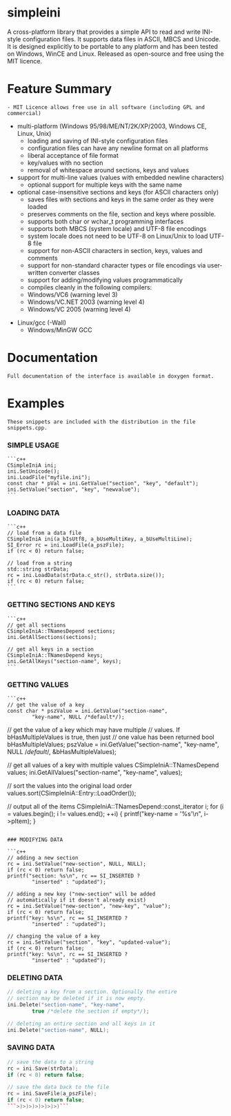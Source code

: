simpleini
=========

A cross-platform library that provides a simple API to read and write INI-style configuration files. It supports data files in ASCII, MBCS and Unicode. It is designed explicitly to be portable to any platform and has been tested on Windows, WinCE and Linux. Released as open-source and free using the MIT licence.

# Feature Summary

    - MIT Licence allows free use in all software (including GPL and commercial)
- multi-platform (Windows 95/98/ME/NT/2K/XP/2003, Windows CE, Linux, Unix)
    - loading and saving of INI-style configuration files
    - configuration files can have any newline format on all platforms
    - liberal acceptance of file format
    * key/values with no section
    * removal of whitespace around sections, keys and values
- support for multi-line values (values with embedded newline characters)
    - optional support for multiple keys with the same name
- optional case-insensitive sections and keys (for ASCII characters only)
    - saves files with sections and keys in the same order as they were loaded
    - preserves comments on the file, section and keys where possible.
    - supports both char or wchar_t programming interfaces
    - supports both MBCS (system locale) and UTF-8 file encodings
    - system locale does not need to be UTF-8 on Linux/Unix to load UTF-8 file
    - support for non-ASCII characters in section, keys, values and comments
    - support for non-standard character types or file encodings via user-written converter classes
    - support for adding/modifying values programmatically
    - compiles cleanly in the following compilers:
    * Windows/VC6 (warning level 3)
    * Windows/VC.NET 2003 (warning level 4)
    * Windows/VC 2005 (warning level 4)
* Linux/gcc (-Wall)
    * Windows/MinGW GCC

# Documentation

    Full documentation of the interface is available in doxygen format.

# Examples

    These snippets are included with the distribution in the file snippets.cpp.

### SIMPLE USAGE

    ```c++
    CSimpleIniA ini;
    ini.SetUnicode();
    ini.LoadFile("myfile.ini");
    const char * pVal = ini.GetValue("section", "key", "default");
    ini.SetValue("section", "key", "newvalue");
    ```

### LOADING DATA

    ```c++
    // load from a data file
    CSimpleIniA ini(a_bIsUtf8, a_bUseMultiKey, a_bUseMultiLine);
    SI_Error rc = ini.LoadFile(a_pszFile);
    if (rc < 0) return false;

    // load from a string
    std::string strData;
    rc = ini.LoadData(strData.c_str(), strData.size());
    if (rc < 0) return false;
    ```

### GETTING SECTIONS AND KEYS

    ```c++
    // get all sections
    CSimpleIniA::TNamesDepend sections;
    ini.GetAllSections(sections);

    // get all keys in a section
    CSimpleIniA::TNamesDepend keys;
    ini.GetAllKeys("section-name", keys);
    ```

### GETTING VALUES

    ```c++
    // get the value of a key
    const char * pszValue = ini.GetValue("section-name", 
            "key-name", NULL /*default*/);

// get the value of a key which may have multiple 
// values. If bHasMultipleValues is true, then just 
// one value has been returned
bool bHasMultipleValues;
pszValue = ini.GetValue("section-name", "key-name", 
        NULL /*default*/, &amp;bHasMultipleValues);

// get all values of a key with multiple values
CSimpleIniA::TNamesDepend values;
ini.GetAllValues("section-name", "key-name", values);

// sort the values into the original load order
values.sort(CSimpleIniA::Entry::LoadOrder());

// output all of the items
CSimpleIniA::TNamesDepend::const_iterator i;
for (i = values.begin(); i != values.end(); ++i) { 
    printf("key-name = '%s'\n", i->pItem);
}
```

### MODIFYING DATA

```c++
// adding a new section
rc = ini.SetValue("new-section", NULL, NULL);
if (rc < 0) return false;
printf("section: %s\n", rc == SI_INSERTED ? 
        "inserted" : "updated");

// adding a new key ("new-section" will be added 
// automatically if it doesn't already exist)
rc = ini.SetValue("new-section", "new-key", "value");
if (rc < 0) return false;
printf("key: %s\n", rc == SI_INSERTED ? 
        "inserted" : "updated");

// changing the value of a key
rc = ini.SetValue("section", "key", "updated-value");
if (rc < 0) return false;
printf("key: %s\n", rc == SI_INSERTED ? 
        "inserted" : "updated");
```

### DELETING DATA

```c++
// deleting a key from a section. Optionally the entire
// section may be deleted if it is now empty.
ini.Delete("section-name", "key-name", 
        true /*delete the section if empty*/);

// deleting an entire section and all keys in it
ini.Delete("section-name", NULL);
```

### SAVING DATA

```c++
// save the data to a string
rc = ini.Save(strData);
if (rc < 0) return false;

// save the data back to the file
rc = ini.SaveFile(a_pszFile);
if (rc < 0) return false;
```>)>)>)>)>)>)>)```
